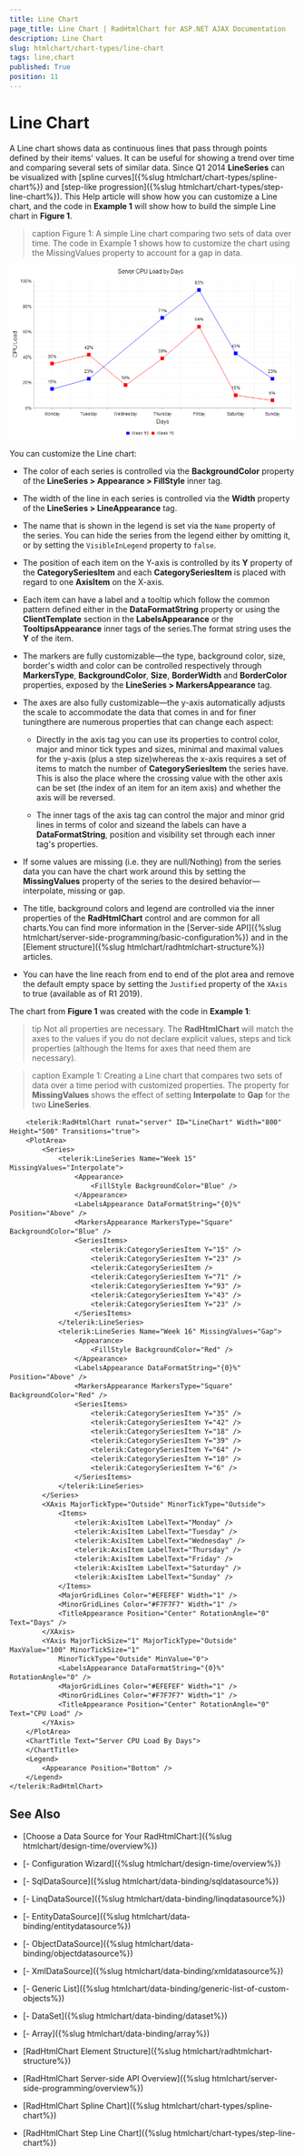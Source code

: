 ```yaml
---
title: Line Chart
page_title: Line Chart | RadHtmlChart for ASP.NET AJAX Documentation
description: Line Chart
slug: htmlchart/chart-types/line-chart
tags: line,chart
published: True
position: 11
---
```


# Line Chart

A Line chart shows data as continuous lines that pass through points defined by their items' values. It can be useful for showing a trend over time and comparing several sets of similar data. Since Q1 2014 **LineSeries** can be visualized with [spline curves]({%slug htmlchart/chart-types/spline-chart%}) and [step-like progression]({%slug htmlchart/chart-types/step-line-chart%}). This Help article will show how you can customize a Line chart, and the code in **Example 1** will show how to build the simple Line chart in **Figure 1**.

>caption Figure 1: A simple Line chart comparing two sets of data over time. The code in Example 1 shows how to customize the chart using the MissingValues property to account for a gap in data.

![htmlchart-linechart-simple-example](images/htmlchart-linechart-simple-example.png)

You can customize the Line chart:

* The color of each series is controlled via the **BackgroundColor** property of the **LineSeries > Appearance > FillStyle** inner tag.

* The width of the line in each series is controlled via the **Width** property of the **LineSeries > LineAppearance** tag.

* The name that is shown in the legend is set via the `Name` property of the series. You can hide the series from the legend either by omitting it, or by setting the `VisibleInLegend` property to `false`.

* The position of each item on the Y-axis is controlled by its **Y** property of the **CategorySeriesItem** and each **CategorySeriesItem** is placed with regard to one **AxisItem** on the X-axis.

* Each item can have a label and a tooltip which follow the common pattern defined either in the **DataFormatString** property or using the **ClientTemplate** section in the **LabelsAppearance** or the **TooltipsAppearance** inner tags of the series.The format string uses the **Y** of the item.

* The markers are fully customizable—the type, background color, size, border's width and color can be controlled respectively through **MarkersType**, **BackgroundColor**, **Size**, **BorderWidth** and **BorderColor** properties, exposed by the **LineSeries > MarkersAppearance** tag.

* The axes are also fully customizable—the y-axis automatically adjusts the scale to accommodate the data that comes in and for finer tuningthere are numerous properties that can change each aspect:

	* Directly in the axis tag you can use its properties to control color, major and minor tick types and sizes, minimal and maximal values for the y-axis (plus a step size)whereas the x-axis requires a set of items to match the number of **CategorySeriesItem** the series have. This is also the place where the crossing value with the other axis can be set (the index of an item for an item axis) and whether the axis will be reversed.

	* The inner tags of the axis tag can control the major and minor grid lines in terms of color and sizeand the labels can have a **DataFormatString**, position and visibility set through each inner tag's properties.

* If some values are missing (i.e. they are null/Nothing) from the series data you can have the chart work around this by setting the **MissingValues** property of the series to the desired behavior—interpolate, missing or gap.

* The title, background colors and legend are controlled via the inner properties of the **RadHtmlChart** control and are common for all charts.You can find more information in the [Server-side API]({%slug htmlchart/server-side-programming/basic-configuration%}) and in the [Element structure]({%slug htmlchart/radhtmlchart-structure%}) articles.

* You can have the line reach from end to end of the plot area and remove the default empty space by setting the `Justified` property of the `XAxis` to true (available as of R1 2019).

The chart from **Figure 1** was created with the code in **Example 1**:

>tip Not all properties are necessary. The **RadHtmlChart** will match the axes to the values if you do not declare explicit values, steps and tick properties (although the	Items for axes that need them are necessary).

>caption Example 1: Creating a Line chart that compares two sets of data over a time period with customized properties. The property for **MissingValues** shows the effect of setting **Interpolate** to **Gap** for the two **LineSeries**.

````ASP.NET
	<telerik:RadHtmlChart runat="server" ID="LineChart" Width="800" Height="500" Transitions="true">
	<PlotArea>
		<Series>
			<telerik:LineSeries Name="Week 15" MissingValues="Interpolate">
				<Appearance>
					<FillStyle BackgroundColor="Blue" />
				</Appearance>
				<LabelsAppearance DataFormatString="{0}%" Position="Above" />
				<MarkersAppearance MarkersType="Square" BackgroundColor="Blue" />
				<SeriesItems>
					<telerik:CategorySeriesItem Y="15" />
					<telerik:CategorySeriesItem Y="23" />
					<telerik:CategorySeriesItem />
					<telerik:CategorySeriesItem Y="71" />
					<telerik:CategorySeriesItem Y="93" />
					<telerik:CategorySeriesItem Y="43" />
					<telerik:CategorySeriesItem Y="23" />
				</SeriesItems>
			</telerik:LineSeries>
			<telerik:LineSeries Name="Week 16" MissingValues="Gap">
				<Appearance>
					<FillStyle BackgroundColor="Red" />
				</Appearance>
				<LabelsAppearance DataFormatString="{0}%" Position="Above" />
				<MarkersAppearance MarkersType="Square" BackgroundColor="Red" />
				<SeriesItems>
					<telerik:CategorySeriesItem Y="35" />
					<telerik:CategorySeriesItem Y="42" />
					<telerik:CategorySeriesItem Y="18" />
					<telerik:CategorySeriesItem Y="39" />
					<telerik:CategorySeriesItem Y="64" />
					<telerik:CategorySeriesItem Y="10" />
					<telerik:CategorySeriesItem Y="6" />
				</SeriesItems>
			</telerik:LineSeries>
		</Series>
		<XAxis MajorTickType="Outside" MinorTickType="Outside">
			<Items>
				<telerik:AxisItem LabelText="Monday" />
				<telerik:AxisItem LabelText="Tuesday" />
				<telerik:AxisItem LabelText="Wednesday" />
				<telerik:AxisItem LabelText="Thursday" />
				<telerik:AxisItem LabelText="Friday" />
				<telerik:AxisItem LabelText="Saturday" />
				<telerik:AxisItem LabelText="Sunday" />
			</Items>
			<MajorGridLines Color="#EFEFEF" Width="1" />
			<MinorGridLines Color="#F7F7F7" Width="1" />
			<TitleAppearance Position="Center" RotationAngle="0" Text="Days" />
		</XAxis>
		<YAxis MajorTickSize="1" MajorTickType="Outside" MaxValue="100" MinorTickSize="1"
			MinorTickType="Outside" MinValue="0">
			<LabelsAppearance DataFormatString="{0}%" RotationAngle="0" />
			<MajorGridLines Color="#EFEFEF" Width="1" />
			<MinorGridLines Color="#F7F7F7" Width="1" />
			<TitleAppearance Position="Center" RotationAngle="0" Text="CPU Load" />
		</YAxis>
	</PlotArea>
	<ChartTitle Text="Server CPU Load By Days">
	</ChartTitle>
	<Legend>
		<Appearance Position="Bottom" />
	</Legend>
</telerik:RadHtmlChart>
````

## See Also

 * [Choose a Data Source for Your RadHtmlChart:]({%slug htmlchart/design-time/overview%})

 * [- Configuration Wizard]({%slug htmlchart/design-time/overview%})

 * [- SqlDataSource]({%slug htmlchart/data-binding/sqldatasource%})

 * [- LinqDataSource]({%slug htmlchart/data-binding/linqdatasource%})

 * [- EntityDataSource]({%slug htmlchart/data-binding/entitydatasource%})

 * [- ObjectDataSource]({%slug htmlchart/data-binding/objectdatasource%})

 * [- XmlDataSource]({%slug htmlchart/data-binding/xmldatasource%})

 * [- Generic List]({%slug htmlchart/data-binding/generic-list-of-custom-objects%})

 * [- DataSet]({%slug htmlchart/data-binding/dataset%})

 * [- Array]({%slug htmlchart/data-binding/array%})

 * [RadHtmlChart Element Structure]({%slug htmlchart/radhtmlchart-structure%})

 * [RadHtmlChart Server-side API Overview]({%slug htmlchart/server-side-programming/overview%})

 * [RadHtmlChart Spline Chart]({%slug htmlchart/chart-types/spline-chart%})

 * [RadHtmlChart Step Line Chart]({%slug htmlchart/chart-types/step-line-chart%})
